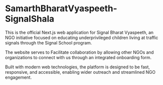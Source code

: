 # SamarthBharatVyaspeeth-SignalShala

This is the official Next.js web application for Signal Bharat Vyaspeeth, an NGO initiative focused on educating underprivileged children living at traffic signals through the Signal School program.

The website serves to Facilitate collaboration by allowing other NGOs and organizations to connect with us through an integrated onboarding form.

Built with modern web technologies, the platform is designed to be fast, responsive, and accessible, enabling wider outreach and streamlined NGO engagement.
